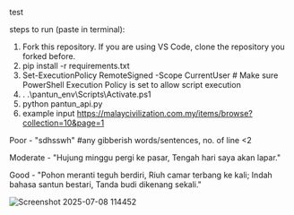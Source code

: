 test

steps to run (paste in terminal):
1) Fork this repository. If you are using VS Code, clone the repository you forked before.
1) pip install -r requirements.txt
2) Set-ExecutionPolicy RemoteSigned -Scope CurrentUser  # Make sure PowerShell Execution Policy is set to allow script execution 
3) . .\pantun_env\Scripts\Activate.ps1
4) python pantun_api.py
5) example input https://malaycivilization.com.my/items/browse?collection=10&page=1

Poor - "sdhsswh" #any gibberish words/sentences, no. of line <2

Moderate - "Hujung minggu pergi ke pasar, 
Tengah hari saya akan lapar."

Good - "Pohon meranti teguh berdiri,
Riuh camar terbang ke kali;
Indah bahasa santun bestari,
Tanda budi dikenang sekali."

![Screenshot 2025-07-08 114452](https://github.com/user-attachments/assets/27e943a7-ee1a-4743-af9c-b6948d6644c2)
